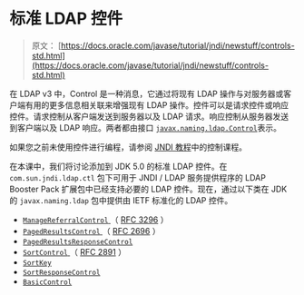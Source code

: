 # 标准 LDAP 控件

> 原文： [https://docs.oracle.com/javase/tutorial/jndi/newstuff/controls-std.html](https://docs.oracle.com/javase/tutorial/jndi/newstuff/controls-std.html)

在 LDAP v3 中，Control 是一种消息，它通过将现有 LDAP 操作与对服务器或客户端有用的更多信息相关联来增强现有 LDAP 操作。控件可以是请求控件或响应控件。请求控制从客户端发送到服务器以及 LDAP 请求。响应控制从服务器发送到客户端以及 LDAP 响应。两者都由接口 [`javax.naming.ldap.Control`](https://docs.oracle.com/javase/8/docs/api/javax/naming/ldap/Control.html)表示。

如果您之前未使用控件进行编程，请参阅 [JNDI 教程](https://docs.oracle.com/javase/jndi/tutorial/ldap/ext/)中的控制课程。

在本课中，我们将讨论添加到 JDK 5.0 的标准 LDAP 控件。在 `com.sun.jndi.ldap.ctl` 包下可用于 JNDI / LDAP 服务提供程序的 LDAP Booster Pack 扩展包中已经支持必要的 LDAP 控件。现在，通过以下类在 JDK 的 `javax.naming.ldap` 包中提供由 IETF 标准化的 LDAP 控件。

*   [`ManageReferralControl` ](https://docs.oracle.com/javase/8/docs/api/javax/naming/ldap/ManageReferralControl.html)（ [RFC 3296](http://www.ietf.org/rfc/rfc3296.txt) ）
*   [`PagedResultsControl` ](https://docs.oracle.com/javase/8/docs/api/javax/naming/ldap/PagedResultsControl.html)（ [RFC 2696](http://www.ietf.org/rfc/rfc2696.txt) ）
*   [`PagedResultsResponseControl`](https://docs.oracle.com/javase/8/docs/api/javax/naming/ldap/PagedResultsResponseControl.html)
*   [`SortControl` ](https://docs.oracle.com/javase/8/docs/api/javax/naming/ldap/SortControl.html)（ [RFC 2891](http://www.ietf.org/rfc/rfc2891.txt) ）
*   [`SortKey`](https://docs.oracle.com/javase/8/docs/api/javax/naming/ldap/SortKey.html)
*   [`SortResponseControl`](https://docs.oracle.com/javase/8/docs/api/javax/naming/ldap/SortResponseControl.html)
*   [`BasicControl`](https://docs.oracle.com/javase/8/docs/api/javax/naming/ldap/BasicControl.html)